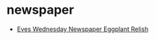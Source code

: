 # newspaper

 * [Eves Wednesday Newspaper Eggplant Relish](index/e/eves-wednesday-newspaper-eggplant-relish-14102.json)
